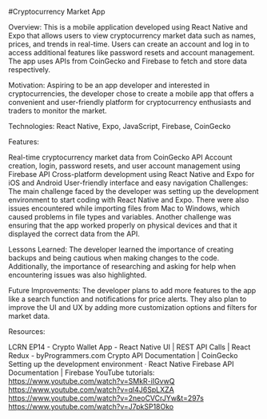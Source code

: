 #Cryptocurrency Market App

Overview: This is a mobile application developed using React Native and Expo that allows users to view cryptocurrency market data such as names, prices, and trends in real-time. Users can create an account and log in to access additional features like password resets and account management. The app uses APIs from CoinGecko and Firebase to fetch and store data respectively.

Motivation: Aspiring to be an app developer and interested in cryptocurrencies, the developer chose to create a mobile app that offers a convenient and user-friendly platform for cryptocurrency enthusiasts and traders to monitor the market.

Technologies: React Native, Expo, JavaScript, Firebase, CoinGecko

Features:

Real-time cryptocurrency market data from CoinGecko API
Account creation, login, password resets, and user account management using Firebase API
Cross-platform development using React Native and Expo for iOS and Android
User-friendly interface and easy navigation
Challenges: The main challenge faced by the developer was setting up the development environment to start coding with React Native and Expo. There were also issues encountered while importing files from Mac to Windows, which caused problems in file types and variables. Another challenge was ensuring that the app worked properly on physical devices and that it displayed the correct data from the API.

Lessons Learned: The developer learned the importance of creating backups and being cautious when making changes to the code. Additionally, the importance of researching and asking for help when encountering issues was also highlighted.

Future Improvements: The developer plans to add more features to the app like a search function and notifications for price alerts. They also plan to improve the UI and UX by adding more customization options and filters for market data.

Resources:

LCRN EP14 - Crypto Wallet App - React Native UI | REST API Calls | React Redux - byProgrammers.com
Crypto API Documentation | CoinGecko
Setting up the development environment · React Native
Firebase API Documentation | Firebase
YouTube tutorials:
https://www.youtube.com/watch?v=SMkR-iIGvwQ
https://www.youtube.com/watch?v=ql4J6SpLXZA
https://www.youtube.com/watch?v=2neoCVCrJYw&t=297s
https://www.youtube.com/watch?v=J7pkSP18Oko
